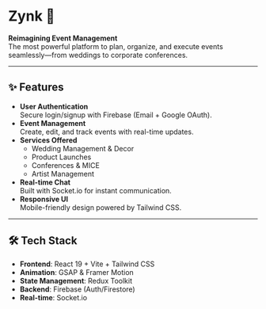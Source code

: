 # Zynk 🚀

**Reimagining Event Management**  
The most powerful platform to plan, organize, and execute events seamlessly—from weddings to corporate conferences.

---

## ✨ Features
- **User Authentication**  
  Secure login/signup with Firebase (Email + Google OAuth).
- **Event Management**  
  Create, edit, and track events with real-time updates.
- **Services Offered**  
  - Wedding Management & Decor  
  - Product Launches  
  - Conferences & MICE  
  - Artist Management  
- **Real-time Chat**  
  Built with Socket.io for instant communication.
- **Responsive UI**  
  Mobile-friendly design powered by Tailwind CSS.

---

## 🛠 Tech Stack
- **Frontend**: React 19 + Vite + Tailwind CSS  
- **Animation**: GSAP & Framer Motion  
- **State Management**: Redux Toolkit  
- **Backend**: Firebase (Auth/Firestore)  
- **Real-time**: Socket.io  
